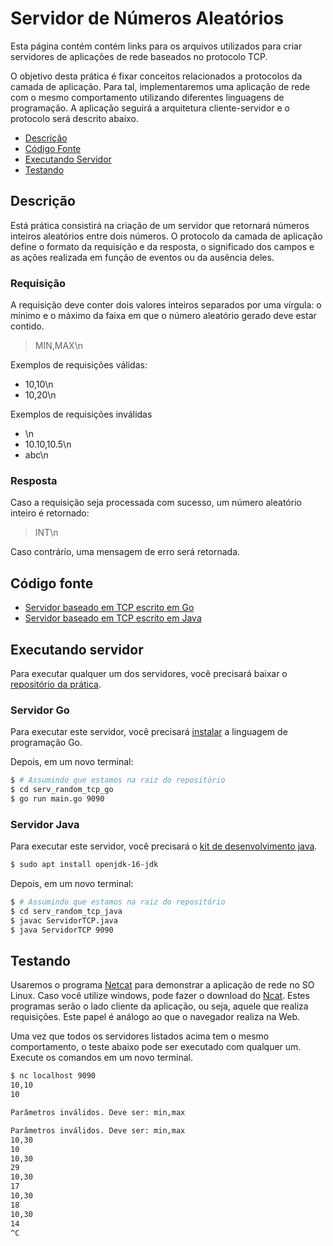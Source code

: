 # Servidor de Números Aleatórios

Esta página contém contém links para os arquivos utilizados para criar servidores de aplicações de rede baseados no protocolo TCP.

O objetivo desta prática é fixar conceitos relacionados a protocolos da camada de aplicação. Para tal, implementaremos uma aplicação de rede com o mesmo comportamento utilizando diferentes linguagens de programação. A aplicação seguirá a arquitetura cliente-servidor e o protocolo será descrito abaixo.

- [Descrição](#descrição)
- [Código Fonte](#código-fonte)
- [Executando Servidor](#executando-servidor)
- [Testando](#testando)

## Descrição

Está prática consistirá na criação de um servidor que retornará números inteiros aleatórios entre dois números. O protocolo da camada de aplicação define o formato da requisição e da resposta, o significado dos campos e as ações realizada em função de eventos ou da ausência deles.

### Requisição

A requisição deve conter dois valores inteiros separados por uma vírgula: o mínimo e o máximo da faixa em que o número aleatório gerado deve estar contido. 

> MIN,MAX\n

Exemplos de requisições válidas:

- 10,10\n
- 10,20\n

Exemplos de requisições inválidas

- \n
- 10.10,10.5\n
- abc\n

### Resposta

Caso a requisição seja processada com sucesso, um número aleatório inteiro é retornado:

> INT\n

Caso contrário, uma mensagem de erro será retornada.

## Código fonte

- [Servidor baseado em TCP escrito em Go](https://github.com/danielfireman-ifal/inrc-pratica/blob/main/serv_random_tcp_go/main.go)
- [Servidor baseado em TCP escrito em Java](https://github.com/danielfireman-ifal/inrc-pratica/blob/main/serv_random_tcp_java/ServidorTCP.java)

## Executando servidor

Para executar qualquer um dos servidores, você precisará baixar o [repositório da prática](https://github.com/danielfireman-ifal/inrc-pratica).


### Servidor Go

Para executar este servidor, você precisará [instalar](https://www.alura.com.br/conteudo/golang#:~:text=Se%20queremos%20aprender%20a%20trabalhar,para%20o%20nosso%20sistema%20operacional.) a linguagem de programação Go.

Depois, em um novo terminal:
```sh
$ # Assumindo que estamos na raiz do repositório
$ cd serv_random_tcp_go
$ go run main.go 9090
```

### Servidor Java

Para executar este servidor, você precisará o [kit de desenvolvimento java](https://www.java.com/pt-BR/download/help/develop.html).

```sh
$ sudo apt install openjdk-16-jdk
```

Depois, em um novo terminal:
```sh
$ # Assumindo que estamos na raiz do repositório
$ cd serv_random_tcp_java
$ javac ServidorTCP.java
$ java ServidorTCP 9090
```


## Testando

Usaremos o programa [Netcat](https://pt.wikipedia.org/wiki/Netcat) para demonstrar a aplicação de rede no SO Linux. Caso você utilize windows, pode fazer o download do [Ncat](https://nmap.org/npcap/#download). Estes programas serão o lado cliente da aplicação, ou seja, aquele que realiza requisições. Este papel é análogo ao que o navegador realiza na Web. 

Uma vez que todos os servidores listados acima tem o mesmo comportamento, o teste abaixo pode ser executado com qualquer um. Execute os comandos em um novo terminal.

```sh
$ nc localhost 9090
10,10
10

Parâmetros inválidos. Deve ser: min,max

Parâmetros inválidos. Deve ser: min,max
10,30
10
10,30
29
10,30
17
10,30
18
10,30
14
^C
```
